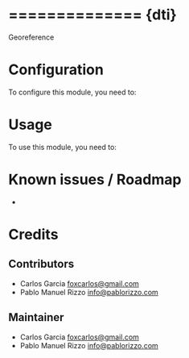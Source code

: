 ==============
{dti}
==============

Georeference

Configuration
=============

To configure this module, you need to:


Usage
=====

To use this module, you need to:


Known issues / Roadmap
======================

*


Credits
=======

Contributors
------------

* Carlos Garcia <foxcarlos@gmail.com>
* Pablo Manuel Rizzo <info@pablorizzo.com>

Maintainer
----------

* Carlos Garcia <foxcarlos@gmail.com>
* Pablo Manuel Rizzo <info@pablorizzo.com>

